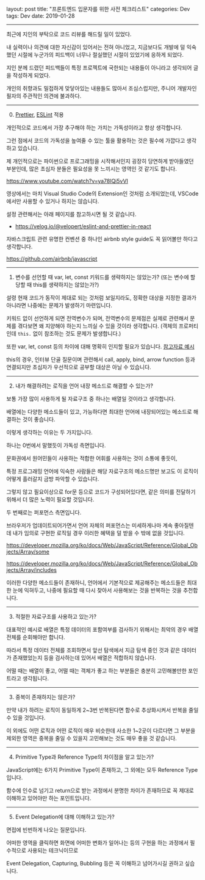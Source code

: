 layout: post
title: "프론트엔드 입문자를 위한 사전 체크리스트"
categories: Dev
tags: Dev
date: 2019-01-28

---

최근에 지인의 부탁으로 코드 리뷰를 해드릴 일이 있었다.

내 실력이나 의견에 대한 자신감이 있어서는 전혀 아니었고, 지금보다도 개발에 덜 익숙했던 시절에 누군가의 피드백이 너무나 절실했던 시절이 있었기에 응하게 되었다.

지인 분께 드렸던 피드백들이 특정 프로젝트에 국한되는 내용들이 아니라고 생각되어 글을 작성하게 되었다.

개인의 취향과도 밀접하게 맞닿아있는 내용들도 많아서 조심스럽지만, 주니어 개발자인 필자의 주관적인 의견에 불과하다.

---

0. [Prettier](https://prettier.io/), [ESLint](https://eslint.org/) 적용

개인적으로 코드에서 가장 추구해야 하는 가치는 가독성이라고 항상 생각합니다.

그런 점에서 코드의 가독성을 높여줄 수 있는 툴을 활용하는 것은 필수에 가깝다고 생각하고 있습니다.

제 개인적으로는 파이썬으로 프로그래밍을 시작해서인지 굉장히 당연하게 받아들였던 부분인데, 많은 초심자 분들은 필요성을 못 느끼시는 영역인 것 같기도 합니다.


https://www.youtube.com/watch?v=ya78lQi5vVI

영상에서는 마치 Visual Studio Code의 Extension인 것처럼 소개되었는데, VSCode에서만 사용할 수 있거나 하지는 않습니다.


설정 관련해서는 아래 페이지를 참고하시면 될 것 같습니다.

- https://velog.io/@velopert/eslint-and-prettier-in-react

자바스크립트 관련 유명한 컨벤션 중 하나인 airbnb style guide도 꼭 읽어볼만 하다고 생각합니다.

https://github.com/airbnb/javascript

---

1. 변수를 선언할 때 var, let, const 키워드를 생략하지는 않았는가? (또는 변수에 할당할 때 this를 생략하지는 않았는가?)

설령 현재 코드가 동작이 제대로 되는 것처럼 보일지라도, 정확한 대상을 지정한 결과가 아니라면 나중에는 문제가 발생하기 마련입니다.

키워드 없이 선언하게 되면 전역변수가 되며, 전역변수의 문제점은 실제로 관련해서 문제를 겪다보면 왜 지양해야 하는지 느끼실 수 있을 것이라 생각합니다.
(객체의 프로퍼티인데 `this.` 없이 참조하는 것도 문제가 발생합니다.)

또한 var, let, const 등의 차이에 대해 명확히 인지할 필요가 있습니다. [참고자료 예시](https://blueshw.github.io/2017/03/28/ES-var-VS-const-VS-let/)

this의 경우, 인터뷰 단골 질문이며 관련해서 call, apply, bind, arrow function 등과 연결되지만 초심자가 우선적으로 공부할 대상은 아닐 수 있습니다.

---

2. 내가 해결하려는 로직을 언어 내장 메소드로 해결할 수 있는가?

보통 가장 많이 사용하게 될 자료구조 중 하나는 배열일 것이라고 생각합니다.

배열에는 다양한 메소드들이 있고, 가능하다면 최대한 언어에 내장되어있는 메소드로 해결하는 것이 좋습니다.

이렇게 생각하는 이유는 두 가지입니다.

하나는 0번에서 말했듯이 가독성 측면입니다.

문화권에서 원어민들이 사용하는 적합한 어휘를 사용하는 것이 소통에 좋듯이,

특정 프로그래밍 언어에 익숙한 사람들은 해당 자료구조의 메소드명만 보고도 이 로직이 어떻게 흘러갈지 금방 파악할 수 있습니다.

그렇지 않고 필요이상으로 for문 등으로 코드가 구성되어있다면, 같은 의미를 전달하기 위해서 더 많은 노력이 필요할 것입니다.


두 번째로는 퍼포먼스 측면입니다.

브라우저가 업데이트되어가면서 언어 자체의 퍼포먼스는 미세하게나마 계속 좋아질텐데 내가 임의로 구현한 로직일 경우 이러한 혜택을 덜 받을 수 밖에 없을 것입니다.


https://developer.mozilla.org/ko/docs/Web/JavaScript/Reference/Global_Objects/Array/some

https://developer.mozilla.org/ko/docs/Web/JavaScript/Reference/Global_Objects/Array/includes


이러한 다양한 메소드들이 존재하니, 언어에서 기본적으로 제공해주는 메소드들은 최대한 눈에 익혀두고, 나중에 필요할 때 다시 찾아서 사용해보는 것을 반복하는 것을 추천합니다.

---

3. 적절한 자료구조를 사용하고 있는가?

대표적인 예시로 배열은 특정 데이터의 포함여부를 검사하기 위해서는 최악의 경우 배열 전체를 순회해야만 합니다.

따라서 특정 데이터 전체를 조회하면서 앞선 탐색에서 지금 탐색 중인 것과 같은 데이터가 존재했었는지 등을 검사하는데 있어서 배열은 적합하지 않습니다.

어떨 때는 배열이 좋고, 어떨 때는 객체가 좋고 하는 부분들은 충분히 고민해볼만한 포인트라고 생각됩니다.

---

3. 중복이 존재하지는 않은가?

만약 내가 하려는 로직이 동일하게 2~3번 반복된다면 함수로 추상화시켜서 반복을 줄일 수 있을 것입니다.

이 외에도 어떤 로직과 어떤 로직이 매우 비슷한데 사소한 1~2곳이 다르다면 그 부분을 제외한 영역은 중복을 줄일 수 있을지 고민해보는 것도 매우 좋을 것 같습니다.

---

4. Primitive Type과 Reference Type의 차이점을 알고 있는가?

JavaScript에는 6가지 Primitive Type이 존재하고, 그 외에는 모두 Reference Type입니다.

함수에 인수로 넘기고 return으로 받는 과정에서 분명한 차이가 존재하므로 꼭 제대로 이해하고 있어야만 하는 포인트입니다.

---

5. Event Delegation에 대해 이해하고 있는가?

면접에 빈번하게 나오는 질문입니다.

어떠한 영역을 클릭하면 화면에 어떠한 변화가 일어나는 등의 구현을 하는 과정에서 필수적으로 사용되는 테크닉이므로

Event Delegation, Capturing, Bubbling 등은 꼭 이해하고 넘어가시길 권하고 싶습니다.
